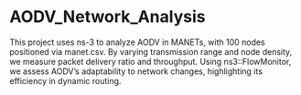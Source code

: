 # AODV_Network_Analysis
This project uses ns-3 to analyze AODV in MANETs, with 100 nodes positioned via manet.csv. By varying transmission range and node density, we measure packet delivery ratio and throughput. Using ns3::FlowMonitor, we assess AODV’s adaptability to network changes, highlighting its efficiency in dynamic routing.

